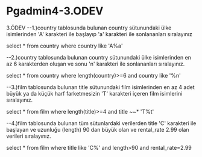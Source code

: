 # Pgadmin4-3.ODEV
3.ÖDEV
--1.)country tablosunda bulunan country sütunundaki ülke isimlerinden 'A' karakteri ile başlayıp 'a' karakteri ile sonlananları sıralayınız

select * from country
where country like 'A%a'


--2.)country tablosunda bulunan country sütunundaki ülke isimlerinden en az 6 karakterden oluşan ve sonu 'n' karakteri ile sonlananları sıralayınız.

select * from country
where length(country)>=6 and country like '%n'

--3.)film tablosunda bulunan title sütunundaki film isimlerinden en az 4 adet büyük ya da küçük harf farketmesizin 'T' karakteri içeren film isimlerini sıralayınız.

select * from film
where length(title)>=4 and title ~~* 'T%t'

--4.)film tablosunda bulunan tüm sütunlardaki verilerden title 'C' karakteri ile başlayan ve uzunluğu (length) 90 dan büyük olan ve rental_rate 2.99 olan verileri sıralayınız.

select * from film
where title like 'C%' and length>90  and  rental_rate=2.99 




